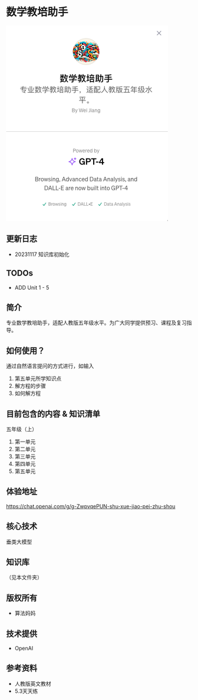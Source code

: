 # 数学教培助手
![](./img/about.png)

## 更新日志
* 20231117 知识库初始化

## TODOs
* ADD Unit 1 - 5

## 简介
专业数学教培助手，适配人教版五年级水平。为广大同学提供预习、课程及复习指导。

## 如何使用？
通过自然语言提问的方式进行，如输入
1. 第五单元所学知识点
2. 解方程的步骤
3. 如何解方程

## 目前包含的内容 & 知识清单
五年级（上）
1. 第一单元
2. 第二单元
3. 第三单元
4. 第四单元
5. 第五单元

## 体验地址
https://chat.openai.com/g/g-ZwpvqePUN-shu-xue-jiao-pei-zhu-shou

## 核心技术
垂类大模型

## 知识库
（见本文件夹）

## 版权所有
* 算法妈妈

## 技术提供
* OpenAI

## 参考资料
* 人教版英文教材
* 5.3天天练